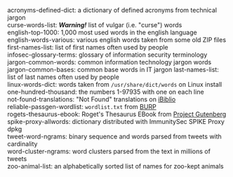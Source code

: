 acronyms-defined-dict: a dictionary of defined acronyms from technical jargon  
curse-words-list: _**Warning!**_ list of vulgar (i.e. "curse") words   
english-top-1000: 1,000 most used words in the english language  
english-words-various: various english words taken from some old ZIP files  
first-names-list: list of first names often used by people  
infosec-glossary-terms: glossary of information security terminology  
jargon-common-words: common information technology jargon words
jargon-common-bases: common base words in IT jargon
last-names-list: list of last names often used by people  
linux-words-dict: words taken from `/usr/share/dict/words` on Linux install  
one-hundred-thousand: the numbers 1-97935 with one on each line  
not-found-translations: "Not Found" translations on [iBiblio](http://ibiblio.org)  
reliable-passgen-wordlist: `wordlist.txt` from [BURP](https://github.com/jwmarshall/BURP "Beaituful Unique Reliable Password generator")   
rogets-thesaurus-ebook: Roget's Thesaurus EBook from [Project Gutenberg](https://www.gutenberg.org)  
spike-proxy-allwords: dictionary distributed with ImmunitySec SPIKE Proxy dpkg  
tweet-word-ngrams: binary sequence and words parsed from tweets with cardinality  
word-cluster-ngrams: word clusters parsed from the text in millions of tweets  
zoo-animal-list: an alphabetically sorted list of names for zoo-kept animals  
